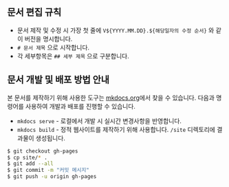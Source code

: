 ## 문서 편집 규칙

* 문서 제작 및 수정 시 가장 첫 줄에 `V${YYYY.MM.DD}.${해당일자의 수정 순서}` 와 같이 버전을 명시합니다.
* `# 문서 제목` 으로 시작합니다.
* 각 세부항목은 `## 세부 제목` 으로 구분합니다.


## 문서 개발 및 배포 방법 안내

본 문서를 제작하기 위해 사용한 도구는 [mkdocs.org](https://www.mkdocs.org)에서 찾을 수 있습니다. 
다음과 명령어를 사용하여 개발과 배포를 진행할 수 있습니다.

* `mkdocs serve` - 로컬에서 개발 시 실시간 변경사항을 반영합니다.
* `mkdocs build` - 정적 웹사이트를 제작하기 위해 사용합니다. `/site` 디렉토리에 결과물이 생성됩니다.

```sh
$ git checkout gh-pages
$ cp site/* . 
$ git add --all 
$ git commit -m "커밋 메시지"
$ git push -u origin gh-pages
```